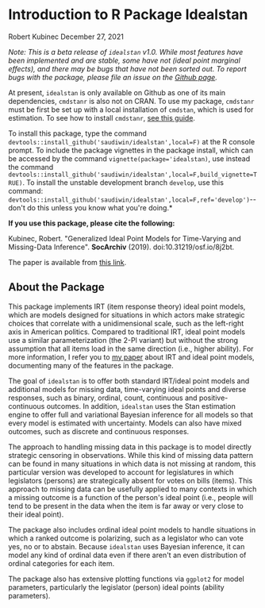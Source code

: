 Introduction to R Package Idealstan
================
Robert Kubinec
December 27, 2021

*Note: This is a beta release of `idealstan` v1.0. While most features have been implemented and are stable, some have not (ideal point marginal effects), and there may be bugs that have not been sorted out. To report bugs with the package, please file an issue on the [Github page](https://github.com/saudiwin/idealstan/issues).* 

At present, `idealstan` is only available on Github as one of its main dependencies, `cmdstanr` is also not on CRAN. To use my package, `cmdstanr` must be first be set up with a local installation of `cmdstan`, which is used for estimation. To see how to install `cmdstanr`, [see this guide](https://mc-stan.org/cmdstanr/).

To install this package, type the command `devtools::install_github('saudiwin/idealstan',local=F)` at the R console prompt. To include the package vignettes in the package install, which can be accessed by the command `vignette(package='idealstan)`, use instead the command `devtools::install_github('saudiwin/idealstan',local=F,build_vignette=TRUE)`. To install the unstable development branch `develop`, use this command: `devtools::install_github('saudiwin/idealstan',local=F,ref='develop')`--don't do this unless you know what you're doing.*

**If you use this package, please cite the following:**

Kubinec, Robert. "Generalized Ideal Point Models for Time-Varying and Missing-Data Inference". **SocArchiv** (2019). doi:10.31219/osf.io/8j2bt.

The paper is available from [this link](https://osf.io/8j2bt/).

## About the Package

This package implements IRT (item response theory) ideal point models, which are models designed for situations in which actors make strategic choices that correlate with a unidimensional scale, such as the left-right axis in American politics. Compared to traditional IRT, ideal point models use a similar parameterization (the 2-Pl variant) but without the strong assumption that all items load in the same direction (i.e., higher ability). For more information, I refer you to [my paper](https://osf.io/8j2bt/) about IRT and ideal point models, documenting many of the features in the package.

The goal of `idealstan` is to offer both standard IRT/ideal point models and additional models for missing data, time-varying ideal points and diverse responses, such as binary, ordinal, count, continuous and positive-continuous outcomes. In addition, `idealstan` uses the Stan estimation engine to offer full and variational Bayesian inference for all models so that every model is estimated with uncertainty. Models can also have mixed outcomes, such as discrete and continuous responses.

The approach to handling missing data in this package is to model directly strategic censoring in observations. While this kind of missing data pattern can be found in many situations in which data is not missing at random, this particular version was developed to account for legislatures in which legislators (persons) are strategically absent for votes on bills (items). This approach to missing data can be usefully applied to many contexts in which a missing outcome is a function of the person's ideal point (i.e., people will tend to be present in the data when the item is far away or very close to their ideal point).

The package also includes ordinal ideal point models to handle situations in which a ranked outcome is polarizing, such as a legislator who can vote yes, no or to abstain. Because `idealstan` uses Bayesian inference, it can model any kind of ordinal data even if there aren't an even distribution of ordinal categories for each item.

The package also has extensive plotting functions via `ggplot2` for model parameters, particularly the legislator (person) ideal points (ability parameters).


